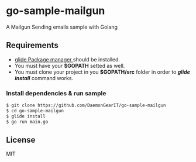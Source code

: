 # go-sample-mailgun

A Mailgun Sending emails sample with Golang

## Requirements

* [glide Package manager ](https://github.com/Masterminds/glide) should be installed.
* You must have your **$GOPATH** setted as well.
* You must clone your project in you **$GOPATH/src** folder in order to ***glide install*** command works.

### Install dependencies & run sample

```bash
$ git clone https://github.com/DaemonGearIT/go-sample-mailgun
$ cd go-sample-mailgun
$ glide install
$ go run main.go
```

## License
MIT
